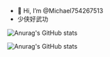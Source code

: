 - 👋 Hi, I’m @Michael754267513
- 少侠好武功
 
<!---
Michael754267513/Michael754267513 is a ✨ special ✨ repository because its `README.md` (this file) appears on your GitHub profile.
You can click the Preview link to take a look at your changes.
--->
 ![Anurag's GitHub stats](https://github-readme-stats.vercel.app/api?username=Michael754267513&show_icons=true&theme=radical) 
 
 ![Anurag's GitHub stats](https://github-readme-stats.vercel.app/api?username=shaoxiahhuiwugong&show_icons=true&theme=radical) 
